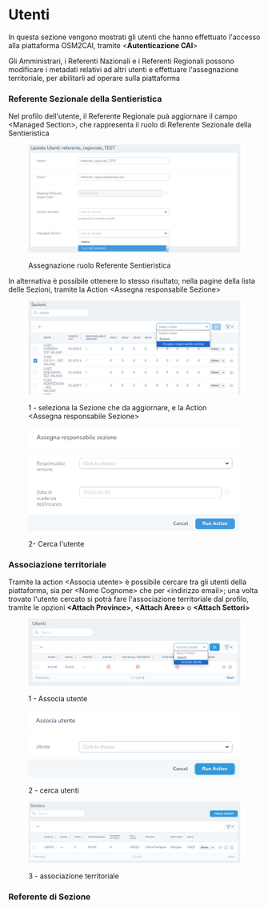 # Utenti

In questa sezione vengono mostrati gli utenti che hanno effettuato l'accesso alla piattaforma OSM2CAI, tramite <**Autenticazione CAI**>

Gli Amministrari, i Referenti Nazionali e i Referenti Regionali possono modificare i metadati relativi ad altri utenti e effettuare l'assegnazione territoriale, per abilitarli ad operare sulla piattaforma

### Referente Sezionale della Sentieristica

Nel profilo dell'utente, il Referente Regionale puà aggiornare il campo \<Managed Section>, che rappresenta il ruolo di Referente Sezionale della Sentieristica

<figure><img src="../../.gitbook/assets/image (122).png" alt=""><figcaption><p>Assegnazione ruolo Referente Sentieristica</p></figcaption></figure>

In alternativa è possibile ottenere lo stesso risultato, nella pagine della lista delle Sezioni, tramite la Action \<Assegna responsabile Sezione>

<figure><img src="../../.gitbook/assets/image (123).png" alt=""><figcaption><p>1 - seleziona la Sezione che da aggiornare, e la Action &#x3C;Assegna responsabile Sezione></p></figcaption></figure>

<figure><img src="../../.gitbook/assets/image (124).png" alt=""><figcaption><p>2- Cerca l'utente</p></figcaption></figure>

### Associazione territoriale

Tramite la action \<Associa utente> è possibile cercare tra gli utenti della piattaforma, sia per \<Nome Cognome> che per \<indirizzo email>; una volta trovato l'utente cercato si potrà fare l'associazione territoriale dal profilo, tramite le opzioni **\<Attach Province>**, **\<Attach Aree>** o **\<Attach Settori>**

<figure><img src="../../.gitbook/assets/image (26).png" alt=""><figcaption><p>1 - Associa utente</p></figcaption></figure>

<figure><img src="../../.gitbook/assets/image (4) (1).png" alt=""><figcaption><p>2 - cerca utenti</p></figcaption></figure>

<figure><img src="../../.gitbook/assets/image (28).png" alt=""><figcaption><p>3 - associazione territoriale</p></figcaption></figure>

### Referente di Sezione
